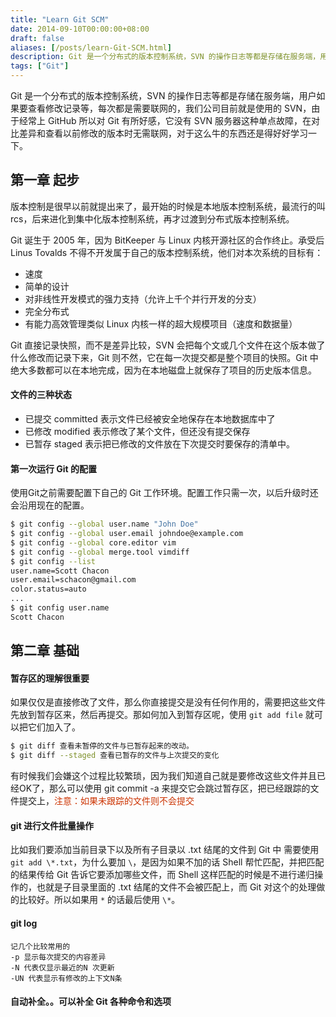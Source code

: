 ```yaml
---
title: "Learn Git SCM"
date: 2014-09-10T00:00:00+08:00
draft: false
aliases: [/posts/learn-Git-SCM.html]
description: Git 是一个分布式的版本控制系统，SVN 的操作日志等都是存储在服务端，用户如果要查看修改记录等，每次都是需要联网的，我们公司目前就是使用的 SVN，由于经常上 GitHub 所以对 Git 有所好感，它没有 SVN 服务器这种单点故障，在对比差异和查看以前修改的版本时无需联网，对于这么牛的东西还是得好好学习一下。
tags: ["Git"]
---
```


Git 是一个分布式的版本控制系统，SVN 的操作日志等都是存储在服务端，用户如果要查看修改记录等，每次都是需要联网的，我们公司目前就是使用的 SVN，由于经常上 GitHub 所以对 Git 有所好感，它没有 SVN 服务器这种单点故障，在对比差异和查看以前修改的版本时无需联网，对于这么牛的东西还是得好好学习一下。

## 第一章 起步
版本控制是很早以前就提出来了，最开始的时候是本地版本控制系统，最流行的叫 rcs，后来进化到集中化版本控制系统，再才过渡到分布式版本控制系统。

Git 诞生于 2005 年，因为 BitKeeper 与 Linux 内核开源社区的合作终止。承受后 Linus Tovalds 不得不开发属于自己的版本控制系统，他们对本次系统的目标有：
* 速度
* 简单的设计
* 对非线性开发模式的强力支持（允许上千个并行开发的分支）
* 完全分布式
* 有能力高效管理类似 Linux 内核一样的超大规模项目（速度和数据量）

Git 直接记录快照，而不是差异比较，SVN 会把每个文或几个文件在这个版本做了什么修改而记录下来，Git 则不然，它在每一次提交都是整个项目的快照。Git 中绝大多数都可以在本地完成，因为在本地磁盘上就保存了项目的历史版本信息。

#### 文件的三种状态
* 已提交 committed 表示文件已经被安全地保存在本地数据库中了
* 已修改 modified  表示修改了某个文件，但还没有提交保存
* 已暂存 staged    表示把已修改的文件放在下次提交时要保存的清单中。

#### 第一次运行 Git 的配置
使用Git之前需要配置下自己的 Git 工作环境。配置工作只需一次，以后升级时还会沿用现在的配置。

~~~bash
$ git config --global user.name "John Doe"
$ git config --global user.email johndoe@example.com
$ git config --global core.editor vim
$ git config --global merge.tool vimdiff
$ git config --list
user.name=Scott Chacon
user.email=schacon@gmail.com
color.status=auto
...
$ git config user.name
Scott Chacon
~~~

## 第二章 基础

#### 暂存区的理解很重要
如果仅仅是直接修改了文件，那么你直接提交是没有任何作用的，需要把这些文件先放到暂存区来，然后再提交。那如何加入到暂存区呢，使用 `git add file` 就可以把它们加入了。

~~~bash
$ git diff 查看未暂停的文件与已暂存起来的改动。
$ git diff --staged 查看已暂存的文件与上次提交的变化
~~~

有时候我们会嫌这个过程比较繁琐，因为我们知道自己就是要修改这些文件并且已经OK了，那么可以使用 git commit -a 来提交它会跳过暂存区，把已经跟踪的文件提交上，<font color="#cc3300">注意：如果未跟踪的文件则不会提交</font>


#### git 进行文件批量操作
比如我们要添加当前目录下以及所有子目录以 .txt 结尾的文件到 Git 中 需要使用 `git add \*.txt`，为什么要加 `\`，是因为如果不加的话 Shell 帮忙匹配，并把匹配的结果传给 Git 告诉它要添加哪些文件，而 Shell 这样匹配的时候是不进行递归操作的，也就是子目录里面的 .txt 结尾的文件不会被匹配上，而 Git 对这个的处理做的比较好。所以如果用 `*` 的话最后使用 `\*`。

#### git log
    记几个比较常用的
	-p 显示每次提交的内容差异
	-N 代表仅显示最近的N 次更新
	-UN 代表显示有修改的上下文N条

#### 自动补全。。可以补全 Git 各种命令和选项
